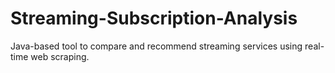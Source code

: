 # Streaming-Subscription-Analysis
Java-based tool to compare and recommend streaming services using real-time web scraping.
